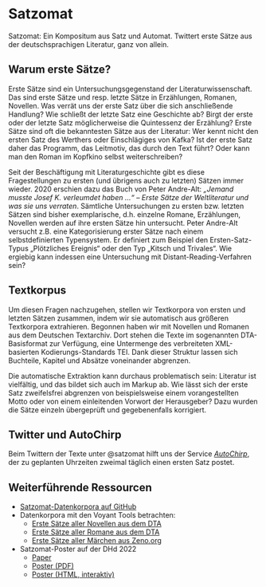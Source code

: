 # Satzomat

Satzomat: Ein Kompositum aus Satz und Automat. Twittert erste Sätze aus der deutschsprachigen Literatur, ganz von allein.

## Warum erste Sätze?

Erste Sätze sind ein Untersuchungsgegenstand der Literaturwissenschaft. Das sind erste Sätze und resp. letzte Sätze in Erzählungen, Romanen, Novellen. Was verrät uns der erste Satz über die sich anschließende Handlung? Wie schließt der letzte Satz eine Geschichte ab? Birgt der erste oder der letzte Satz möglicherweise die Quintessenz der Erzählung? Erste Sätze sind oft die bekanntesten Sätze aus der Literatur: Wer kennt nicht den ersten Satz des Werthers oder Einschlägiges von Kafka? Ist der erste Satz daher das Programm, das Leitmotiv, das durch den Text führt? Oder kann man den Roman im Kopfkino selbst weiterschreiben?

Seit der Beschäftigung mit Literaturgeschichte gibt es diese Fragestellungen zu ersten (und übrigens auch zu letzten) Sätzen immer wieder. 2020 erschien dazu das Buch von Peter Andre-Alt: *„Jemand musste Josef K. verleumdet haben …“ – Erste Sätze der Weltliteratur und was sie uns verraten*. Sämtliche Untersuchungen zu ersten bzw. letzten Sätzen sind bisher exemplarische, d.h. einzelne Romane, Erzählungen, Novellen werden auf ihre ersten Sätze hin untersucht. Peter Andre-Alt versucht z.B. eine Kategorisierung erster Sätze nach einem selbstdefinierten Typensystem. Er definiert zum Beispiel den Ersten-Satz-Typus „Plötzliches Ereignis“ oder den Typ „Kitsch und Trivales“. Wie ergiebig kann indessen eine Untersuchung mit Distant-Reading-Verfahren sein?

## Textkorpus

Um diesen Fragen nachzugehen, stellen wir Textkorpora von ersten und letzten Sätzen zusammen, indem wir sie automatisch aus größeren Textkorpora extrahieren. Begonnen haben wir  mit Novellen und Romanen aus dem Deutschen Textarchiv. Dort stehen die Texte im sogenannten DTA-Basisformat zur Verfügung, eine Untermenge des verbreiteten XML-basierten Kodierungs-Standards TEI. Dank dieser Struktur lassen sich Buchteile, Kapitel und Absätze voneinander abgrenzen.

Die automatische Extraktion kann durchaus problematisch sein: Literatur ist vielfältig, und das bildet sich auch im Markup ab. Wie lässt sich der erste Satz zweifelsfrei abgrenzen von beispielsweise einem vorangestellten Motto oder von einem einleitenden Vorwort der Herausgeber? Dazu wurden die Sätze einzeln übergeprüft und gegebenenfalls korrigiert.

## Twitter und AutoChirp

Beim Twittern der Texte unter @satzomat hilft uns der Service [*AutoChirp*](https://autochirp.spinfo.uni-koeln.de/home), der zu geplanten Uhrzeiten zweimal täglich einen ersten Satz postet.

## Weiterführende Ressourcen

* [Satzomat-Datenkorpora auf GitHub](https://github.com/satzomat/corpus)
* Datenkorpora mit den Voyant Tools betrachten:
  * [Erste Sätze aller Novellen aus dem DTA](https://voyant-tools.org/?view=corpusset&stopList=stop.de.german.txt&input=https://github.com/satzomat/corpus/raw/main/01_novellen_txt.zip)
  * [Erste Sätze aller Romane aus dem DTA](https://voyant-tools.org/?view=corpusset&stopList=stop.de.german.txt&input=https://github.com/satzomat/corpus/raw/main/02_romane_txt.zip)
  * [Erste Sätze aller Märchen aus Zeno.org](https://voyant-tools.org/?view=corpusset&stopList=stop.de.german.txt&input=https://github.com/satzomat/corpus/raw/main/03_maerchen_txt.zip)
* Satzomat-Poster auf der DHd 2022
  * [Paper](https://zenodo.org/record/6328153)
  * [Poster (PDF)](https://zenodo.org/record/6322559)
  * [Poster (HTML, interaktiv)](http://satzomat.de/dhd2022/poster.html)
